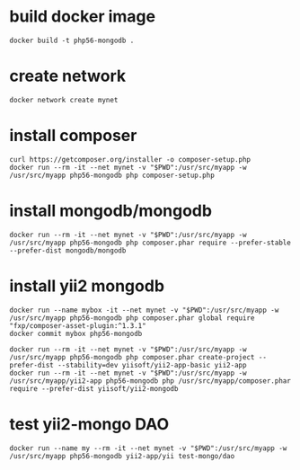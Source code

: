 
# build docker image

    docker build -t php56-mongodb .

# create network

    docker network create mynet

# install composer

    curl https://getcomposer.org/installer -o composer-setup.php
    docker run --rm -it --net mynet -v "$PWD":/usr/src/myapp -w /usr/src/myapp php56-mongodb php composer-setup.php

# install mongodb/mongodb

    docker run --rm -it --net mynet -v "$PWD":/usr/src/myapp -w /usr/src/myapp php56-mongodb php composer.phar require --prefer-stable --prefer-dist mongodb/mongodb

# install yii2 mongodb

    docker run --name mybox -it --net mynet -v "$PWD":/usr/src/myapp -w /usr/src/myapp php56-mongodb php composer.phar global require "fxp/composer-asset-plugin:^1.3.1"
    docker commit mybox php56-mongodb

    docker run --rm -it --net mynet -v "$PWD":/usr/src/myapp -w /usr/src/myapp php56-mongodb php composer.phar create-project --prefer-dist --stability=dev yiisoft/yii2-app-basic yii2-app
    docker run --rm -it --net mynet -v "$PWD":/usr/src/myapp -w /usr/src/myapp/yii2-app php56-mongodb php /usr/src/myapp/composer.phar require --prefer-dist yiisoft/yii2-mongodb

# test yii2-mongo DAO

    docker run --name my --rm -it --net mynet -v "$PWD":/usr/src/myapp -w /usr/src/myapp php56-mongodb yii2-app/yii test-mongo/dao
